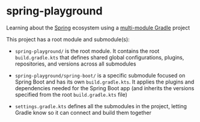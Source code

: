# spring-playground
Learning about the [Spring](https://spring.io/) ecosystem using a [multi-module Gradle](https://docs.gradle.org/current/userguide/multi_project_builds.html) project

This project has a root module and submodule(s):
* `spring-playground/` is the root module. It contains the root `build.gradle.kts` that defines shared global configurations, 
plugins, repositories, and versions across all submodules

* `spring-playground/spring-boot/` is a specific submodule focused on Spring Boot and has its own `build.gradle.kts`. It applies
the plugins and dependencies needed for the Spring Boot app (and inherits the versions specified from the root `build.gradle.kts` file)

* `settings.gradle.kts` defines all the submodules in the project, letting Gradle know so it can connect and build them together
